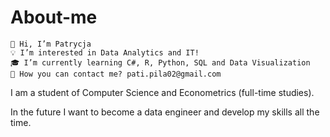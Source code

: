 # About-me

    👋 Hi, I’m Patrycja
    💡 I’m interested in Data Analytics and IT!
    🎓 I’m currently learning C#, R, Python, SQL and Data Visualization 
    📧 How you can contact me? pati.pila02@gmail.com
    
I am a student of Computer Science and Econometrics (full-time studies).

In the future I want to become a data engineer and develop my skills all the time.

